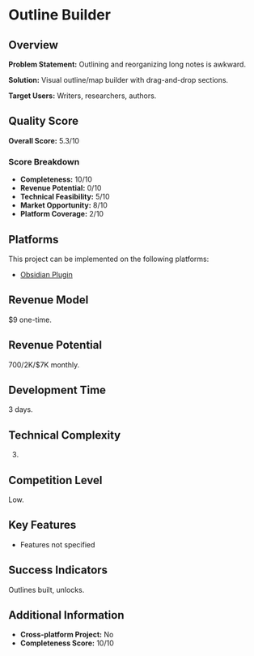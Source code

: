 # Outline Builder

## Overview
**Problem Statement:** Outlining and reorganizing long notes is awkward.

**Solution:** Visual outline/map builder with drag-and-drop sections.

**Target Users:** Writers, researchers, authors.

## Quality Score
**Overall Score:** 5.3/10

### Score Breakdown
- **Completeness:** 10/10
- **Revenue Potential:** 0/10
- **Technical Feasibility:** 5/10
- **Market Opportunity:** 8/10
- **Platform Coverage:** 2/10

## Platforms
This project can be implemented on the following platforms:
- [Obsidian Plugin](./platforms/obsidian-plugin/)

## Revenue Model
$9 one-time.

## Revenue Potential
$700/$2K/$7K monthly.

## Development Time
3 days.

## Technical Complexity
3.

## Competition Level
Low.

## Key Features
- Features not specified

## Success Indicators
Outlines built, unlocks.

## Additional Information
- **Cross-platform Project:** No
- **Completeness Score:** 10/10

